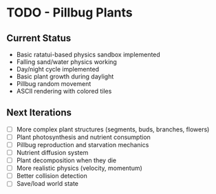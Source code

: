 # TODO - Pillbug Plants

## Current Status
- Basic ratatui-based physics sandbox implemented
- Falling sand/water physics working
- Day/night cycle implemented
- Basic plant growth during daylight
- Pillbug random movement
- ASCII rendering with colored tiles

## Next Iterations
- [ ] More complex plant structures (segments, buds, branches, flowers)
- [ ] Plant photosynthesis and nutrient consumption
- [ ] Pillbug reproduction and starvation mechanics
- [ ] Nutrient diffusion system
- [ ] Plant decomposition when they die
- [ ] More realistic physics (velocity, momentum)
- [ ] Better collision detection
- [ ] Save/load world state